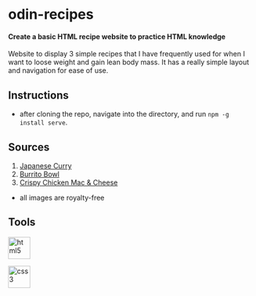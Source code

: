 # odin-recipes
#### Create a basic HTML recipe website to practice HTML knowledge

Website to display 3 simple recipes that I have frequently used for when
I want to loose weight and gain lean body mass. It has a really simple layout
and navigation for ease of use.

## Instructions
* after cloning the repo, navigate into the directory, and run ```npm -g install serve```.

## Sources
<ol>
  <li><a href="https://www.joshuaweissman.com/recipes/best-japanese-chicken-curry-recipe">Japanese Curry</a></li>
  <li><a href="https://mealprepmanual.com/1000-calorie-burrito-bowls/">Burrito Bowl</a></li>
  <li><a href="https://chefjackovens.com/crispy-chicken-macaroni-cheese-meal-prep/">Crispy Chicken Mac &amp; Cheese</a></li>
</ol>

* all images are royalty-free

## Tools
<p align="left">
  <img src="https://cdn.jsdelivr.net/gh/devicons/devicon@latest/icons/html5/html5-original.svg" alt="html5", width="45" height="45"/>
</p>
<p>
  <img src="https://cdn.jsdelivr.net/gh/devicons/devicon@latest/icons/css3/css3-original.svg" alt="css3", width="45" height="45"/>
</p>
